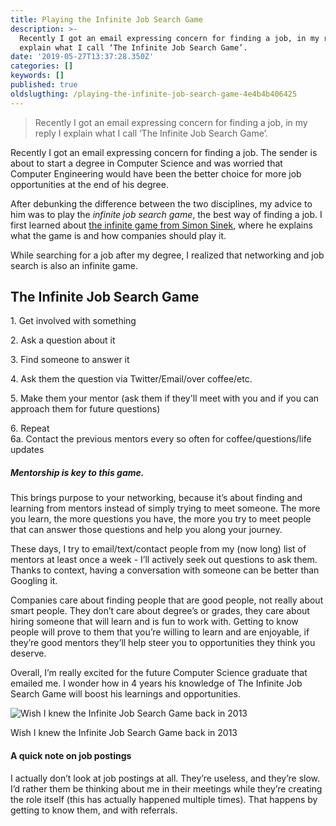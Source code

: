 ```yaml
---
title: Playing the Infinite Job Search Game
description: >-
  Recently I got an email expressing concern for finding a job, in my reply I
  explain what I call ‘The Infinite Job Search Game’.
date: '2019-05-27T13:37:28.350Z'
categories: []
keywords: []
published: true
oldslugthing: /playing-the-infinite-job-search-game-4e4b4b406425
---
```


> Recently I got an email expressing concern for finding a job, in my reply I explain what I call ‘The Infinite Job Search Game’.

Recently I got an email expressing concern for finding a job. The sender is about to start a degree in Computer Science and was worried that Computer Engineering would have been the better choice for more job opportunities at the end of his degree.

After debunking the difference between the two disciplines, my advice to him was to play the _infinite job search game_, the best way of finding a job. I first learned about [the infinite game from Simon Sinek](https://www.youtube.com/watch?v=0bFs6ZiynSU&t=516s), where he explains what the game is and how companies should play it.

While searching for a job after my degree, I realized that networking and job search is also an infinite game.

## The Infinite Job Search Game

1\. Get involved with something

2\. Ask a question about it 

3\. Find someone to answer it

4\. Ask them the question via Twitter/Email/over coffee/etc. 

5\. Make them your mentor (ask them if they'll meet with you and if you can approach them for future questions)

6\. Repeat   
6a. Contact the previous mentors every so often for coffee/questions/life updates

##### Mentorship is key to this game.
This brings purpose to your networking, because it’s about finding and learning from mentors instead of simply trying to meet someone. The more you learn, the more questions you have, the more you try to meet people that can answer those questions and help you along your journey.

These days, I try to email/text/contact people from my (now long) list of mentors at least once a week - I’ll actively seek out questions to ask them. Thanks to context, having a conversation with someone can be better than Googling it.

Companies care about finding people that are good people, not really about smart people. They don’t care about degree’s or grades, they care about hiring someone that will learn and is fun to work with. Getting to know people will prove to them that you’re willing to learn and are enjoyable, if they’re good mentors they’ll help steer you to opportunities they think you deserve.

Overall, I’m really excited for the future Computer Science graduate that emailed me. I wonder how in 4 years his knowledge of The Infinite Job Search Game will boost his learnings and opportunities.

![Wish I knew the Infinite Job Search Game back in 2013](https://cdn-images-1.medium.com/max/800/0*used5UdqOzSWNxql)

Wish I knew the Infinite Job Search Game back in 2013

#### A quick note on job postings

I actually don’t look at job postings at all. They’re useless, and they’re slow. I’d rather them be thinking about me in their meetings while they’re creating the role itself (this has actually happened multiple times). That happens by getting to know them, and with referrals.
